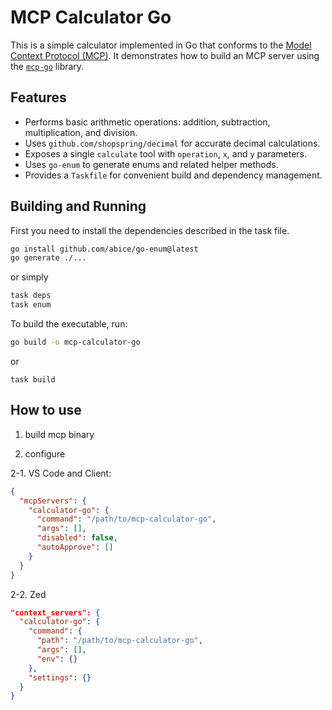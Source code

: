 # MCP Calculator Go

This is a simple calculator implemented in Go that conforms to the [Model Context Protocol (MCP)](https://www.anthropic.com/news/model-context-protocol). It demonstrates how to build an MCP server using the [`mcp-go`](https://github.com/mark3labs/mcp-go) library.

## Features

- Performs basic arithmetic operations: addition, subtraction, multiplication, and division.
- Uses `github.com/shopspring/decimal` for accurate decimal calculations.
- Exposes a single `calculate` tool with `operation`, `x`, and `y` parameters.
- Uses `go-enum` to generate enums and related helper methods.
- Provides a `Taskfile` for convenient build and dependency management.

## Building and Running
First you need to install the dependencies described in the task file.

```bash
go install github.com/abice/go-enum@latest
go generate ./...
```

or simply

```bash
task deps
task enum
```

To build the executable, run:

```bash
go build -o mcp-calculator-go
```

or

```
task build
```

## How to use

1. build mcp binary

2. configure

2-1. VS Code and Client:

```json
{
  "mcpServers": {
    "calculator-go": {
      "command": "/path/to/mcp-calculator-go",
      "args": [],
      "disabled": false,
      "autoApprove": []
    }
  }
}
```

2-2. Zed

```json
"context_servers": {
  "calculator-go": {
    "command": {
      "path": "/path/to/mcp-calculator-go",
      "args": [],
      "env": {}
    },
    "settings": {}
  }
}
```
